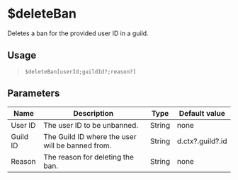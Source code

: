 # $deleteBan
Deletes a ban for the provided user ID in a guild.
## Usage
> `$deleteBan[userId;guildId?;reason?]`
## Parameters
|   Name   |                   Description                    |  Type  |  Default value   |
|----------|--------------------------------------------------|--------|------------------|
| User ID  | The user ID to be unbanned.                      | String | none             |
| Guild ID | The Guild ID where the user will be banned from. | String | d.ctx?.guild?.id |
| Reason   | The reason for deleting the ban.                 | String | none             |
